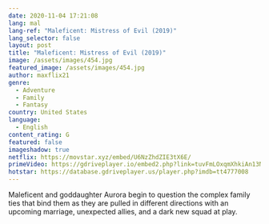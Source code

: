 ```yaml
---
date: 2020-11-04 17:21:08
lang: mal
lang-ref: "Maleficent: Mistress of Evil (2019)"
lang_selector: false
layout: post
title: "Maleficent: Mistress of Evil (2019)"
image: /assets/images/454.jpg
featured_image: /assets/images/454.jpg
author: maxflix21
genre:
  - Adventure
  - Family
  - Fantasy
country: United States
language:
  - English
content_rating: G
featured: false
imageshadow: true
netflix: https://movstar.xyz/embed/U6NzZhdZIE3tX6E/
primeVideo: https://gdriveplayer.io/embed2.php?link=tuvFmLOxqmXhkiAn13NvnQ8crt%252FouTlALh0%252FygEqPJsaOdsJvkApWxtGvZo07NjsDfFFChvkpaBbTW4EyC8xdLPVo8JxOW%252BMB%252FToFMYPm2fjtn9zpjNdVQ9MS%252F8oR7ykXhqmjEs6K3wbow%252BepYCrkv0ubwJRh4VoOunBKr6upWJh5dvufTp5ozb0gsHdKVFiw%253D
hotstar: https://database.gdriveplayer.us/player.php?imdb=tt4777008
---
```

Maleficent and goddaughter Aurora begin to question the complex family ties that bind them as they are pulled in different directions with an upcoming marriage, unexpected allies, and a dark new squad at play.